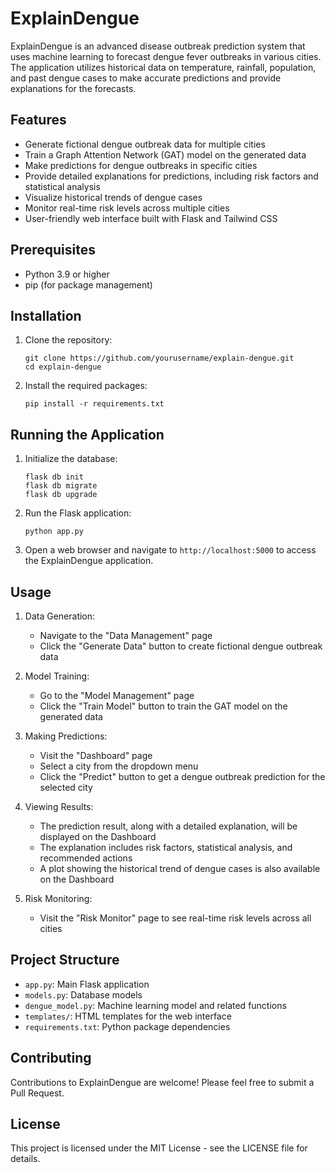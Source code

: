 # ExplainDengue

ExplainDengue is an advanced disease outbreak prediction system that uses machine learning to forecast dengue fever outbreaks in various cities. The application utilizes historical data on temperature, rainfall, population, and past dengue cases to make accurate predictions and provide explanations for the forecasts.

## Features

- Generate fictional dengue outbreak data for multiple cities
- Train a Graph Attention Network (GAT) model on the generated data
- Make predictions for dengue outbreaks in specific cities
- Provide detailed explanations for predictions, including risk factors and statistical analysis
- Visualize historical trends of dengue cases
- Monitor real-time risk levels across multiple cities
- User-friendly web interface built with Flask and Tailwind CSS

## Prerequisites

- Python 3.9 or higher
- pip (for package management)

## Installation

1. Clone the repository:
   ```
   git clone https://github.com/yourusername/explain-dengue.git
   cd explain-dengue
   ```

2. Install the required packages:
   ```
   pip install -r requirements.txt
   ```

## Running the Application

1. Initialize the database:
   ```
   flask db init
   flask db migrate
   flask db upgrade
   ```

2. Run the Flask application:
   ```
   python app.py
   ```

3. Open a web browser and navigate to `http://localhost:5000` to access the ExplainDengue application.

## Usage

1. Data Generation:
   - Navigate to the "Data Management" page
   - Click the "Generate Data" button to create fictional dengue outbreak data

2. Model Training:
   - Go to the "Model Management" page
   - Click the "Train Model" button to train the GAT model on the generated data

3. Making Predictions:
   - Visit the "Dashboard" page
   - Select a city from the dropdown menu
   - Click the "Predict" button to get a dengue outbreak prediction for the selected city

4. Viewing Results:
   - The prediction result, along with a detailed explanation, will be displayed on the Dashboard
   - The explanation includes risk factors, statistical analysis, and recommended actions
   - A plot showing the historical trend of dengue cases is also available on the Dashboard

5. Risk Monitoring:
   - Visit the "Risk Monitor" page to see real-time risk levels across all cities

## Project Structure

- `app.py`: Main Flask application
- `models.py`: Database models
- `dengue_model.py`: Machine learning model and related functions
- `templates/`: HTML templates for the web interface
- `requirements.txt`: Python package dependencies

## Contributing

Contributions to ExplainDengue are welcome! Please feel free to submit a Pull Request.

## License

This project is licensed under the MIT License - see the LICENSE file for details.